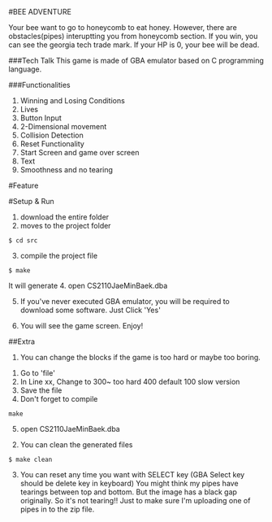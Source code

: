 #BEE ADVENTURE 

Your bee want to go to honeycomb to eat honey. 
However, there are obstacles(pipes) interuptting you from honeycomb section. 
If you win, you can see the georgia tech trade mark. 
If your HP is 0, your bee will be dead. 

###Tech Talk
This game is made of GBA emulator based on C programming language. 

###Functionalities
1. Winning and Losing Conditions
2. Lives
3. Button Input
4. 2-Dimensional movement
5. Collision Detection
6. Reset Functionality
7. Start Screen and game over screen
8. Text
9. Smoothness and no tearing


#Feature

#Setup & Run
1. download the entire folder
2. moves to the project folder
```
$ cd src
```
3. compile the project file
```
$ make 
```
It will generate 
4. open CS2110JaeMinBaek.dba 

5. If you've never executed GBA emulator, you will be required to download some software. Just Click 'Yes'

6. You will see the game screen. Enjoy! 

##Extra
1. You can change the blocks if the game is too hard or maybe too boring. 
  1) Go to 'file'
  2) In Line xx, Change to 300~ too hard 400 default 100 slow version
  3) Save the file
  4) Don't forget to compile 
  ```
  make
  ```
  5) open CS2110JaeMinBaek.dba 

2. You can clean the generated files 
```
$ make clean
```

3. You can reset any time you want with SELECT key (GBA Select key should be delete key in keyboard) You might think my pipes have tearings between top and bottom. But the image has a black gap originally. So it's not tearing!! Just to make sure I'm uploading one of pipes in to the zip file.



